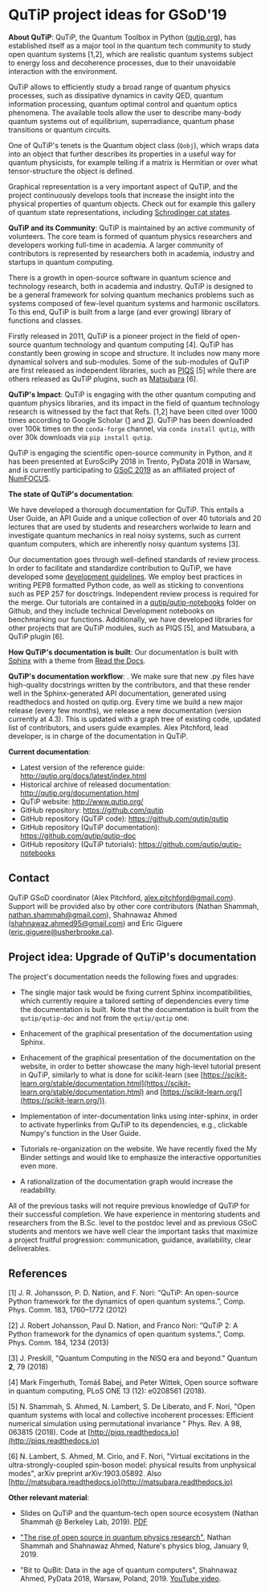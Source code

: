 # QuTiP project ideas for GSoD'19


**About QuTiP**: QuTiP, the Quantum Toolbox in Python ([qutip.org](http://qutip.org)), has established itself as a major tool in the quantum tech community to study open quantum systems [1,2], which are realistic quantum systems subject to energy loss and decoherence processes, due to their unavoidable interaction with the environment. 


QuTiP allows to efficiently study a broad range of quantum physics processes, such as dissipative dynamics in cavity QED, quantum information processing, quantum optimal control and quantum optics phenomena. The available tools allow the user to describe many-body quantum systems out of equilibrium, superradiance, quantum phase transitions or quantum circuits. 

One of QuTiP's tenets is the Quantum object class (`Qobj`), which wraps data into an object that further describes its properties in a useful way for quantum physicists, for example telling if a matrix is Hermitian or over what tensor-structure the object is defined.  


Graphical representation is a very important aspect of QuTiP, and the project continuously develops tools that increase the insight into the physical properties of quantum objects. Check out for example this gallery of quantum state representations, including [Schrodinger cat states](https://nbviewer.jupyter.org/github/jrjohansson/qutip-lectures/blob/master/Lecture-16-Gallery-of-Wigner-functions.ipynb). 

**QuTiP and its Community**: QuTiP is maintained by an active community of volunteers. The core team is formed of quantum physics researchers and developers working full-time in academia. A larger community of contributors is represented by researchers both in academia, industry and startups in quantum computing.

There is a growth in open-source software in quantum science and technology research, both in academia and industry. QuTiP is designed to be a general framework for solving quantum mechanics problems such as systems composed of few-level quantum systems and harmonic oscillators. To this end, QuTiP is built from a large (and ever growing) library of functions and classes. 


Firstly released in 2011, QuTiP is a pioneer project in the field of open-source quantum technology and quantum computing [4]. QuTiP has constantly been growing in scope and structure. It includes now many more dynamical solvers and sub-modules. Some of the sub-modules of QuTiP are first released as independent libraries, such as [PIQS](http://piqs.readthedocs.io) [5] while there are others released as QuTiP plugins, such as [Matsubara](http://matsubara.readthedocs.io) [6]. 


**QuTiP's Impact**: QuTiP is engaging with the other quantum computing and quantum physics libraries, and its impact in the field of quantum technology research is witnessed by the fact that Refs. [1,2] have been cited over 1000 times according to Google Scholar ([1](https://scholar.google.com/scholar?oi=bibs&hl=en&cites=6461191495870975489) and [2](https://scholar.google.com/scholar?cites=12137412545524739721&as_sdt=2005&sciodt=0,5&hl=en)). QuTiP has been downloaded over 100k times on the `conda-forge` channel, via `conda install qutip`, with over 30k downloads via `pip install qutip`. 


 QuTiP is engaging the scientific open-source community in Python, and it has been presented at EuroSciPy 2018 in Trento, PyData 2018 in Warsaw, and is currently participating to [GSoC 2019](https://github.com/qutip/qutip/wiki//Google-Summer-of-Code-2019) as an affiliated project of [NumFOCUS](http://qutip.org/news.html). 


**The state of QuTiP's documentation**: 

We have developed a thorough documentation for QuTiP. This entails a User Guide, an API Guide and a unique collection of over 40 tutorials and 20 lectures that are used by students and researchers worlwide to learn and investigate quantum mechanics in real noisy systems, such as current quantum computers, which are inherently noisy quantum systems [3].

Our documentation goes through well-defined standards of review process. In order to facilitate and standardize contribution to QuTiP, we have developed some [development guidelines](https://github.com/qutip/qutip-doc/blob/master/qutip_dev_contrib.md).  We employ best practices in writing PEP8 formatted Python code, as well as sticking to conventions such as PEP 257 for dosctrings. Independent review process is required for the merge. Our tutorials are contained in a [qutip/qutip-notebooks](https://github.com/qutip/qutip-notebooks) folder on Github, and they include technical Development notebooks on benchmarking our functions. Additionally, we have developed libraries for other projects that are QuTiP modules, such as PIQS [5], and Matsubara, a QuTiP plugin [6]. 


**How QuTiP's documentation is built**: Our documentation is
built with [Sphinx](http://www.sphinx-doc.org) with a theme from [Read the Docs](https://readthedocs.org). 

**QuTiP's documentation workflow**: .
We make sure that new .py files have high-quality docstrings written by the contributors, and that these render well in the Sphinx-generated API documentation, generated using readthedocs and hosted on qutip.org. Every time we build a new major release (every few months), we release a new documentation (version currently at 4.3). This is updated with a graph tree of existing code, updated list of contributors, and users guide examples. Alex Pitchford, lead developer, is in charge of the documentation in QuTiP. 

**Current documentation**:

- Latest version of the reference guide:
  http://qutip.org/docs/latest/index.html
- Historical archive of released documentation: http://qutip.org/documentation.html
- QuTiP website: http://www.qutip.org/
- GitHub repository: https://github.com/qutip
- GitHub repository (QuTiP code): https://github.com/qutip/qutip
- GitHub repository (QuTiP documentation): https://github.com/qutip/qutip-doc
- GitHub repository (QuTiP tutorials): https://github.com/qutip/qutip-notebooks


## Contact

QuTiP GSoD coordinator (Alex Pitchford, alex.pitchford@gmail.com). Support will be provided also by other core contributors (Nathan Shammah, nathan.shammah@gmail.com), Shahnawaz Ahmed (shahnawaz.ahmed95@gmail.com) and Eric Giguere (eric.giguere@usherbrooke.ca). 


## Project idea: Upgrade of QuTiP's documentation

The project's documentation needs the following fixes and upgrades:

- The single major task would be fixing current Sphinx incompatibilities, which currently require a tailored setting of dependencies every time the documentation is built. Note that the documentation is built from the `qutip/qutip-doc` and not from the `qutip/qutip` one.

- Enhacement of the graphical presentation of the documentation using Sphinx. 

- Enhacement of the graphical presentation of the documentation on the website, in order to better showcase the many high-level tutorial present in QuTiP, similarly to what is done for scikit-learn (see [https://scikit-learn.org/stable/documentation.html](https://scikit-learn.org/stable/documentation.html) and [https://scikit-learn.org/](https://scikit-learn.org/)).

- Implementation of inter-documentation links using inter-sphinx, in order to activate hyperlinks from QuTiP to its dependencies, e.g., clickable Numpy's function in the User Guide.  

- Tutorials re-organization on the website. We have recently fixed the My Binder settings and would like to emphasize the interactive opportunities even more. 

- A rationalization of the documentation graph would increase the readability. 

All of the previous tasks will not require previous knowledge of QuTiP for their successful completion. We have experience in mentoring students and researchers from the B.Sc. level to the postdoc level and as previous GSoC students and mentors we have well clear the important tasks that maximize a project fruitful progression: communication, guidance, availability, clear deliverables. 


## References
[1] J. R. Johansson, P. D. Nation, and F. Nori: “QuTiP: An open-source Python framework for the dynamics of open quantum systems.”, Comp. Phys. Comm. 183, 1760–1772 (2012)

[2] J. Robert Johansson, Paul D. Nation, and Franco Nori: “QuTiP 2: A Python framework for the dynamics of open quantum systems.”, Comp. Phys. Comm. 184, 1234 (2013)

[3] J. Preskill, "Quantum Computing in the NISQ era and beyond." Quantum **2**, 79 (2018)

[4] Mark Fingerhuth, Tomáš Babej, and Peter Wittek, Open source software in quantum computing, PLoS ONE 13 (12): e0208561 (2018).

[5] N. Shammah, S. Ahmed, N. Lambert, S. De Liberato, and F. Nori, "Open quantum systems with local and collective incoherent processes: Efficient numerical simulation using permutational invariance " Phys. Rev. A 98, 063815 (2018). Code at [http://piqs.readthedocs.io](http://piqs.readthedocs.io)

[6] N. Lambert, S. Ahmed, M. Cirio, and F. Nori, "Virtual excitations in the ultra-strongly-coupled spin-boson model: physical results from unphysical modes", arXiv preprint arXiv:1903.05892. Also [http://matsubara.readthedocs.io](http://matsubara.readthedocs.io)

**Other relevant material**:

- Slides on QuTiP and the quantum-tech open source ecosystem (Nathan Shammah @ Berkeley Lab, 2019). [PDF](https://conferences.lbl.gov/event/195/session/6/contribution/13/material/slides/0.pdf)

- ["The rise of open source in quantum physics research"](http://blogs.nature.com/onyourwavelength/2019/01/09/the-rise-of-open-source-in-quantum-physics-research/), Nathan Shammah and Shahnawaz Ahmed, Nature's physics blog, January 9, 2019. 

- "Bit to QuBit: Data in the age of quantum computers", Shahnawaz Ahmed, PyData 2018, Warsaw, Poland, 2019. [YouTube video](https://www.youtube.com/watch?v=6GAXJhL1mSs).

